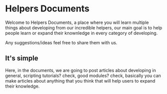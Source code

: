 # Helpers Documents

Welcome to Helpers Documents, a place where you will learn multiple things about developing from our incredible helpers, our main goal is to help people learn or expand their knownledge in every category of developing.

Any suggestions/ideas feel free to share them with us.

## It's simple

Here, in the documents, we are going to post articles about developing in general, scripting tutorials? check, good modules? check, basically you can make articles about anything that you think that will help users to expand their knowledge.
